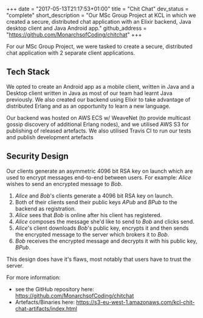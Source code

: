 +++
date = "2017-05-13T21:17:53+01:00"
title = "Chit Chat"
dev_status = "complete"
short_description = "Our MSc Group Project at KCL in which we created a secure, distributed chat application with an Elixir backend, Java desktop client and Java Android app."
github_address = "https://github.com/MonarchsofCoding/chitchat"
+++

For our MSc Group Project, we were tasked to create a secure, distributed chat application with 2 separate client applications.

## Tech Stack

We opted to create an Android app as a mobile client, written in Java and a Desktop client written in Java as most of our team had learnt Java previously.
We also created our backend using Elixir to take advantage of distributed Erlang and as an opportunity to learn a new language.

Our backend was hosted on AWS ECS w/ WeaveNet (to provide multicast gossip discovery of additional Erlang nodes), and we utilised AWS S3 for publishing of released artefacts. We also utilised Travis CI to run our tests and publish development artefacts

## Security Design

Our clients generate an asymmetric 4096 bit RSA key on launch which are used to encrypt messages end-to-end between users. For example:
_Alice_ wishes to send an encrypted message to _Bob_.

1. _Alice_ and _Bob_'s clients generate a 4096 bit RSA key on launch.
2. Both of their clients send their public keys _APub_ and _BPub_ to the backend as registration.
3. _Alice_ sees that _Bob_ is online after his client has registered.
4. _Alice_ composes the message she'd like to send to _Bob_ and clicks send.
5. _Alice_'s client downloads _Bob_'s public key, encrypts it and then sends the encrypted message to the server which brokers it to _Bob_.
6. _Bob_ receives the encrypted message and decrypts it with his public key, _BPub_.

This design does have it's flaws, most notably that users have to trust the server.

For more information:

- see the GitHub repository here: https://github.com/MonarchsofCoding/chitchat
- Artefacts/Binaries here: https://s3-eu-west-1.amazonaws.com/kcl-chit-chat-artifacts/index.html
